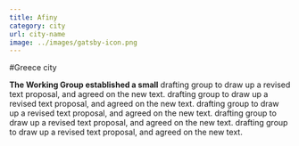 ```yaml
---
title: Afiny
category: city
url: city-name
image: ../images/gatsby-icon.png
---
```


#Greece city

**The Working Group established a small** drafting group to draw up a revised text proposal, and agreed on the new text.
drafting group to draw up a revised text proposal, and agreed on the new text.
drafting group to draw up a revised text proposal, and agreed on the new text.
drafting group to draw up a revised text proposal, and agreed on the new text.
drafting group to draw up a revised text proposal, and agreed on the new text.